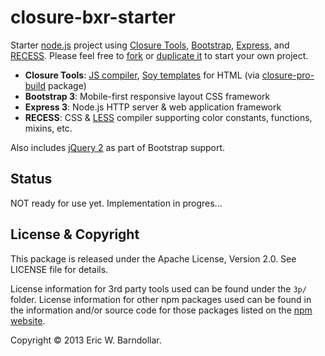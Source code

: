 closure-bxr-starter
===================

Starter [node.js](http://nodejs.org) project using [Closure Tools](http://developers.google.com/closure), [Bootstrap](http://getbootstrap.com), [Express](http://expressjs.com), and [RECESS](http://twitter.github.io/recess). Please feel free to [fork](http://help.github.com/articles/fork-a-repo) or [duplicate it](http://help.github.com/articles/duplicating-a-repository) to start your own project.

- **Closure Tools**: [JS compiler](https://developers.google.com/closure/compiler), [Soy templates](http://developers.google.com/closure/templates) for HTML (via [closure-pro-build](http://github.com/Lindurion/closure-pro-build) package)
- **Bootstrap 3**: Mobile-first responsive layout CSS framework
- **Express 3**: Node.js HTTP server & web application framework
- **RECESS**: CSS & [LESS](http://lesscss.org) compiler supporting color constants, functions, mixins, etc.

Also includes [jQuery 2](http://jquery.com) as part of Bootstrap support.

Status
------
NOT ready for use yet. Implementation in progres...


License & Copyright
-------------------
This package is released under the Apache License, Version 2.0. See LICENSE file for details.

License information for 3rd party tools used can be found under the `3p/` folder. License information for other npm packages used can be found in the information and/or source code for those packages listed on the [npm website](http://npmjs.org/).

Copyright &copy; 2013 Eric W. Barndollar.
